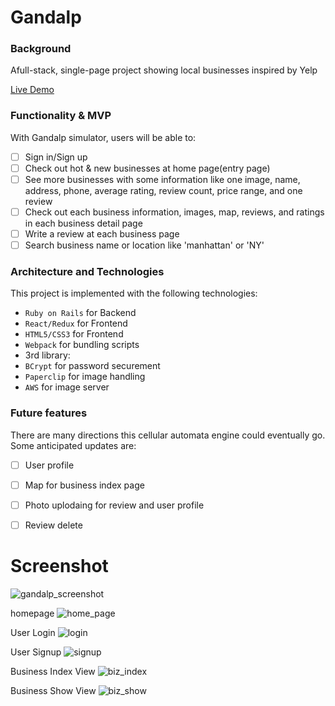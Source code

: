 # Gandalp

### Background

Afull-stack, single-page project showing local businesses inspired by Yelp

[Live Demo](http://aa-selp.herokuapp.com/#/)

### Functionality & MVP  

With Gandalp simulator, users will be able to:

- [ ] Sign in/Sign up
- [ ] Check out hot & new businesses at home page(entry page)
- [ ] See more businesses with some information like one image, name, address, phone, average rating, review count, price range, and one review
- [ ] Check out each business information, images, map, reviews, and ratings in each business detail page
- [ ] Write a review at each business page
- [ ] Search business name or location like 'manhattan' or 'NY'

### Architecture and Technologies

This project is implemented with the following technologies:

- `Ruby on Rails` for Backend
- `React/Redux` for Frontend
- `HTML5/CSS3` for Frontend
- `Webpack` for bundling scripts
- 3rd library:
 - `BCrypt` for password securement
 - `Paperclip` for image handling 
 - `AWS` for image server

### Future features

There are many directions this cellular automata engine could eventually go.  Some anticipated updates are:

- [ ] User profile
- [ ] Map for business index page
- [ ] Photo uplodaing for review and user profile
- [ ] Review delete


# Screenshot

![gandalp_screenshot](https://user-images.githubusercontent.com/3492959/37530480-08dc442c-2910-11e8-8445-92b48f296492.png)


homepage 
![home_page](https://user-images.githubusercontent.com/3492959/37532152-9ef42fac-2914-11e8-9d94-aba000803220.png)


User Login
![login](https://user-images.githubusercontent.com/3492959/37535808-3831d494-291f-11e8-9fb5-6592f82c0518.png)

User Signup
![signup](https://user-images.githubusercontent.com/3492959/37535805-3735a6d8-291f-11e8-92b9-80cb06fc1a27.png)

Business Index View
![biz_index](https://user-images.githubusercontent.com/3492959/37535992-bc801f3a-291f-11e8-8a39-63a45f7683ed.png)

Business Show View
![biz_show](https://user-images.githubusercontent.com/3492959/37535821-3ee63672-291f-11e8-8d8c-53dd3238f062.png)

